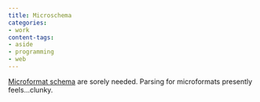```yaml
---
title: Microschema
categories:
- work
content-tags:
- aside
- programming
- web
---
```


[Microformat schema][1] are sorely needed.  Parsing for microformats presently feels...clunky.

   [1]: http://smackman.com/2006/06/01/an-old-idea/
